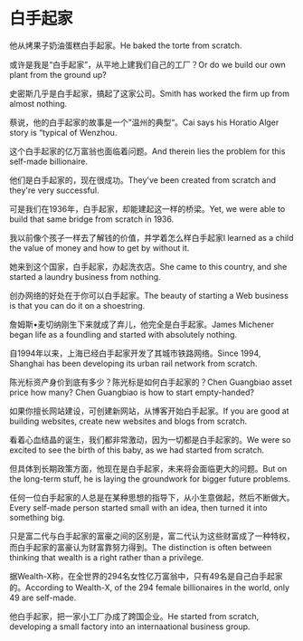 # 白手起家

<p><span class="chinese">他从烤果子奶油蛋糕白手起家。</span><span class="english">He baked the torte from scratch.</span></p>

<p><span class="chinese">或许是我是“白手起家”，从平地上建我们自己的工厂？</span><span class="english">Or do we build our own plant from the ground up?</span></p>

<p><span class="chinese">史密斯几乎是白手起家，搞起了这家公司。</span><span class="english">Smith has worked the firm up from almost nothing.</span></p>

<p><span class="chinese">蔡说，他的白手起家的故事是一个”温州的典型“。</span><span class="english">Cai says his Horatio Alger story is “typical of Wenzhou.</span></p>

<p><span class="chinese">这个白手起家的亿万富翁也面临着问题。</span><span class="english">And therein lies the problem for this self-made billionaire.</span></p>

<p><span class="chinese">他们是白手起家的，现在很成功。</span><span class="english">They've been created from scratch and they're very successful.</span></p>

<p><span class="chinese">可是我们在1936年，白手起家，却能建起这一样的桥梁。</span><span class="english">Yet, we were able to build that same bridge from scratch in 1936.</span></p>

<p><span class="chinese">我以前像个孩子一样去了解钱的价值，并学着怎么样白手起家</span><span class="english">I learned as a child the value of money and how to get by without it.</span></p>

<p><span class="chinese">她来到这个国家，白手起家，办起洗衣店。</span><span class="english">She came to this country, and she started a laundry business from nothing.</span></p>

<p><span class="chinese">创办网络的好处在于你可以白手起家。</span><span class="english">The beauty of starting a Web business is that you can do it on a shoestring.</span></p>

<p><span class="chinese">詹姆斯•麦切纳刚生下来就成了弃儿，他完全是白手起家。</span><span class="english">James Michener began life as a foundling and started with absolutely nothing.</span></p>

<p><span class="chinese">自1994年以来，上海已经白手起家开发了其城市铁路网络。</span><span class="english">Since 1994, Shanghai has been developing its urban rail network from scratch.</span></p>

<p><span class="chinese">陈光标资产身价到底有多少？陈光标是如何白手起家的？</span><span class="english">Chen Guangbiao asset price how many? Chen Guangbiao is how to start empty-handed?</span></p>

<p><span class="chinese">如果你擅长网站建设，可创建新网站，从博客开始白手起家。</span><span class="english">If you are good at building websites, create new websites and blogs from scratch.</span></p>

<p><span class="chinese">看着心血结晶的诞生，我们都非常激动，因为一切都是白手起家的。</span><span class="english">We were so excited to see the birth of this baby, as we had started from scratch.</span></p>

<p><span class="chinese">但具体到长期政策方面，他现在是白手起家，未来将会面临更大的问题。</span><span class="english">But on the long-term stuff, he is laying the groundwork for bigger future problems.</span></p>

<p><span class="chinese">任何一位白手起家的人总是在某种思想的指导下，从小生意做起，然后不断做大。</span><span class="english">Every self-made person started small with an idea, then turned it into something big.</span></p>

<p><span class="chinese">只是富二代与白手起家的富豪之间的区别是，富二代认为这些财富成了一种特权，而白手起家的富豪认为财富靠努力得到。</span><span class="english">The distinction is often between thinking that wealth is a right rather than a privilege.</span></p>

<p><span class="chinese">据Wealth-X称，在全世界的294名女性亿万富翁中，只有49名是自己白手起家的。</span><span class="english">According to Wealth-X, of the 294 female billionaires in the world, only 49 are self-made.</span></p>

<p><span class="chinese">他白手起家，把一家小工厂办成了跨国企业。</span><span class="english">He started from scratch, developing a small factory into an internaational business group.</span></p>

